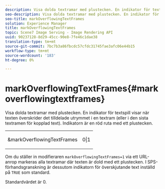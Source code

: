 ```yaml
---
description: Visa dolda textramar med plustecken. En indikator för textspill visar när texten överskrider det tilldelade utrymmet i en textram (eller i den sista textramen för kopplad text). Indikatorn är en röd ruta med ett plustecken.
seo-description: Visa dolda textramar med plustecken. En indikator för textspill visar när texten överskrider det tilldelade utrymmet i en textram (eller i den sista textramen för kopplad text). Indikatorn är en röd ruta med ett plustecken.
seo-title: markOverflowingTextFrames
solution: Experience Manager
title: markOverflowingTextFrames
topic: Scene7 Image Serving - Image Rendering API
uuid: 90237128-8d29-45cc-90e8-7fe46c1dae38
translation-type: tm+mt
source-git-commit: 7bc7b3a86fbcdc57cfdc31745fae3afc06e44b15
workflow-type: tm+mt
source-wordcount: '183'
ht-degree: 0%

---
```



# markOverflowingTextFrames{#markoverflowingtextframes}

Visa dolda textramar med plustecken. En indikator för textspill visar när texten överskrider det tilldelade utrymmet i en textram (eller i den sista textramen för kopplad text). Indikatorn är en röd ruta med ett plustecken.

<table id="simpletable_F17FD29EB52043BF9000923ED5195A26"> 
 <tr class="strow"> 
  <td class="stentry"> <p><span class="codeph"> &amp;markOverflowingTextFrames</span> </p> </td> 
  <td class="stentry"> <p>0|1 </p></td> 
 </tr> 
</table>

Om du ställer in modifieraren `markOverflowingTextFrames=1` via ett URL-anrop markeras alla textramar där texten är dold med ett plustecken. I SPS-förhandsgranskning är dessutom indikatorn för överskjutande text inställd på `TRUE` som standard.

Standardvärdet är 0.
